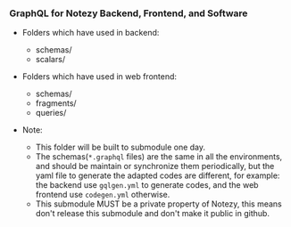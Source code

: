 ### GraphQL for Notezy Backend, Frontend, and Software

- Folders which have used in backend:

  - schemas/
  - scalars/

- Folders which have used in web frontend:

  - schemas/
  - fragments/
  - queries/

- Note:
  - This folder will be built to submodule one day.
  - The schemas(`*.graphql` files) are the same in all the environments, and should be maintain or synchronize them periodically, but the yaml file to generate the adapted codes are different, for example: the backend use `gqlgen.yml` to generate codes, and the web frontend use `codegen.yml` otherwise.
  - This submodule MUST be a private property of Notezy, this means don't release this submodule and don't make it public in github.
